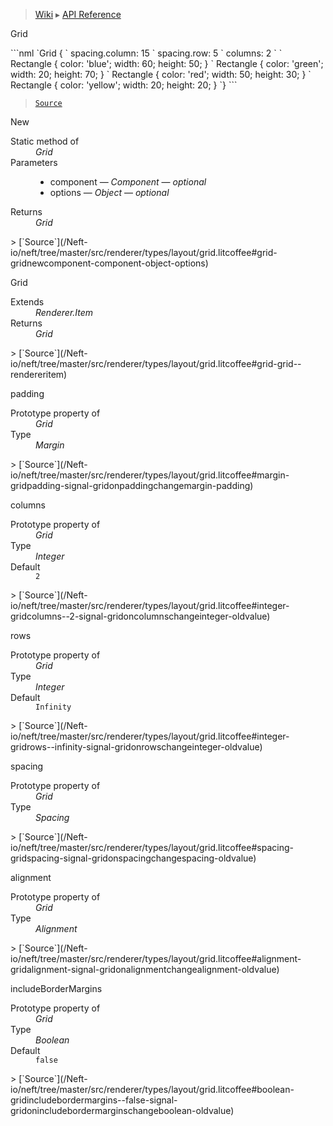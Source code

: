 > [Wiki](Home) ▸ [API Reference](API-Reference)

Grid
<dl></dl>
```nml
`Grid {
`   spacing.column: 15
`   spacing.row: 5
`   columns: 2
`
`   Rectangle { color: 'blue'; width: 60; height: 50; }
`   Rectangle { color: 'green'; width: 20; height: 70; }
`   Rectangle { color: 'red'; width: 50; height: 30; }
`   Rectangle { color: 'yellow'; width: 20; height: 20; }
`}
```

> [`Source`](/Neft-io/neft/tree/master/src/renderer/types/layout/grid.litcoffee#grid-class)

New
<dl><dt>Static method of</dt><dd><i>Grid</i></dd><dt>Parameters</dt><dd><ul><li>component — <i>Component</i> — <i>optional</i></li><li>options — <i>Object</i> — <i>optional</i></li></ul></dd><dt>Returns</dt><dd><i>Grid</i></dd></dl>
> [`Source`](/Neft-io/neft/tree/master/src/renderer/types/layout/grid.litcoffee#grid-gridnewcomponent-component-object-options)

Grid
<dl><dt>Extends</dt><dd><i>Renderer.Item</i></dd><dt>Returns</dt><dd><i>Grid</i></dd></dl>
> [`Source`](/Neft-io/neft/tree/master/src/renderer/types/layout/grid.litcoffee#grid-grid--rendereritem)

padding
<dl><dt>Prototype property of</dt><dd><i>Grid</i></dd><dt>Type</dt><dd><i>Margin</i></dd></dl>
> [`Source`](/Neft-io/neft/tree/master/src/renderer/types/layout/grid.litcoffee#margin-gridpadding-signal-gridonpaddingchangemargin-padding)

columns
<dl><dt>Prototype property of</dt><dd><i>Grid</i></dd><dt>Type</dt><dd><i>Integer</i></dd><dt>Default</dt><dd><code>2</code></dd></dl>
> [`Source`](/Neft-io/neft/tree/master/src/renderer/types/layout/grid.litcoffee#integer-gridcolumns--2-signal-gridoncolumnschangeinteger-oldvalue)

rows
<dl><dt>Prototype property of</dt><dd><i>Grid</i></dd><dt>Type</dt><dd><i>Integer</i></dd><dt>Default</dt><dd><code>Infinity</code></dd></dl>
> [`Source`](/Neft-io/neft/tree/master/src/renderer/types/layout/grid.litcoffee#integer-gridrows--infinity-signal-gridonrowschangeinteger-oldvalue)

spacing
<dl><dt>Prototype property of</dt><dd><i>Grid</i></dd><dt>Type</dt><dd><i>Spacing</i></dd></dl>
> [`Source`](/Neft-io/neft/tree/master/src/renderer/types/layout/grid.litcoffee#spacing-gridspacing-signal-gridonspacingchangespacing-oldvalue)

alignment
<dl><dt>Prototype property of</dt><dd><i>Grid</i></dd><dt>Type</dt><dd><i>Alignment</i></dd></dl>
> [`Source`](/Neft-io/neft/tree/master/src/renderer/types/layout/grid.litcoffee#alignment-gridalignment-signal-gridonalignmentchangealignment-oldvalue)

includeBorderMargins
<dl><dt>Prototype property of</dt><dd><i>Grid</i></dd><dt>Type</dt><dd><i>Boolean</i></dd><dt>Default</dt><dd><code>false</code></dd></dl>
> [`Source`](/Neft-io/neft/tree/master/src/renderer/types/layout/grid.litcoffee#boolean-gridincludebordermargins--false-signal-gridonincludebordermarginschangeboolean-oldvalue)

